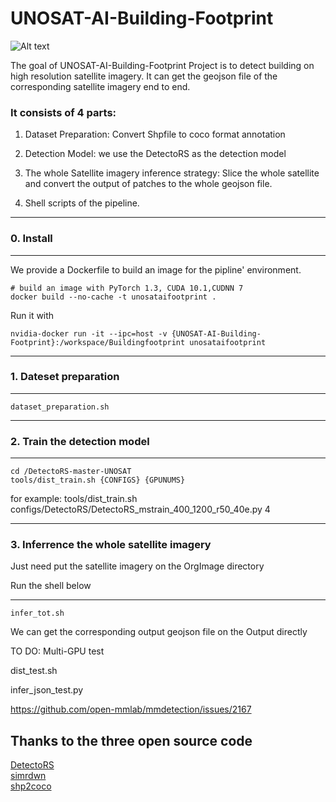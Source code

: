 # UNOSAT-AI-Building-Footprint #


![Alt text](/results/__examples/header.jpg?raw=true "")

The goal of UNOSAT-AI-Building-Footprint Project is to detect building on high resolution satellite imagery.
It can get the geojson file of the corresponding satellite imagery end to end.

### It consists of 4 parts:

1. Dataset Preparation: Convert Shpfile to coco format annotation

2. Detection Model: we use the DetectoRS as the detection model

3. The whole Satellite imagery inference strategy: 
Slice the whole satellite and convert the output of patches to the whole geojson file.

4. Shell scripts of the pipeline.
____
### 0. Install
____

We provide a Dockerfile to build an image for the pipline' environment. 

```shell
# build an image with PyTorch 1.3, CUDA 10.1,CUDNN 7
docker build --no-cache -t unosataifootprint .
```
		
Run it with 
 
```shell
nvidia-docker run -it --ipc=host -v {UNOSAT-AI-Building-Footprint}:/workspace/Buildingfootprint unosataifootprint
```	
____
### 1. Dateset preparation
____

```shell
dataset_preparation.sh
```

____
### 2. Train the detection model
____

```shell
cd /DetectoRS-master-UNOSAT
tools/dist_train.sh {CONFIGS} {GPUNUMS}
```
for example: tools/dist_train.sh configs/DetectoRS/DetectoRS_mstrain_400_1200_r50_40e.py 4

____
### 3. Inferrence the whole satellite imagery
Just need put the satellite imagery on the OrgImage directory

Run the shell below
____

```shell
infer_tot.sh
```
We can get the corresponding output geojson file on the Output directly


TO DO: Multi-GPU test

dist_test.sh

infer_json_test.py

https://github.com/open-mmlab/mmdetection/issues/2167

## Thanks to the three open source code
[DetectoRS](https://github.com/joe-siyuan-qiao/DetectoRS)<br>
[simrdwn](https://github.com/avanetten/simrdwn)<br>
[shp2coco](https://github.com/DuncanChen2018/shp2coco)<br>


